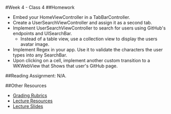 #Week 4 - Class 4
##Homework
* Embed your HomeViewController in a TabBarController.  
* Create a UserSearchViewController and assign it as a second tab.  
* Implement UserSearchViewController to search for users using GitHub's endpoints and UISearchBar.  
  * Instead of a table view, use a collection view to display the users avatar image.  
* Implement Regex in your app. Use it to validate the characters the user types into any SearchBar.  
* Upon clicking on a cell, implement another custom transition to a WKWebView that Shows that user's GitHub page.  

##Reading Assignment:
N/A.

##Other Resources
* [Grading Rubrics](../../resources/)
* [Lecture Resources](lecture/)
* [Lecture Slides](https://www.icloud.com/keynote/000WS5NknuZhbyF90fq6X7z_Q#Week4_Day4)
